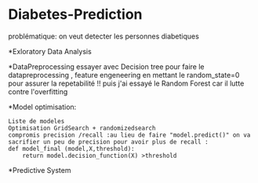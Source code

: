 # Diabetes-Prediction
problématique: 
on veut detecter les personnes diabetiques


*Exloratory Data Analysis 

*DataPreprocessing
	essayer avec Decision tree pour faire le datapreprocessing , feature engeneering en mettant le random_state=0 pour assurer la 	repetabilité !! 
	puis j'ai essayé le Random Forest car il lutte contre l'overfitting 


*Model optimisation:

	Liste de modeles 
	Optimisation GridSearch + randomizedsearch
	compromis precision /recall :au lieu de faire "model.predict()" on va sacrifier un peu de precision pour avoir plus de recall :
	def model_final (model,X,threshold):
  	    return model.decision_function(X) >threshold

*Predictive System
